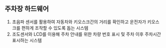 ## 주차장 하드웨어

1. 초음파 센서를 활용하여 자동차와 키오스크간의 거리를 확인하고 운전자가 키오스크를 편하게 조작할 수 있도록 돕는 시스템
2. 조도센서와 LCD를 이용해 주차 안내를 위한 차량 번호 표시 및 주차 이후 주차시간 표시하는 시스템 

